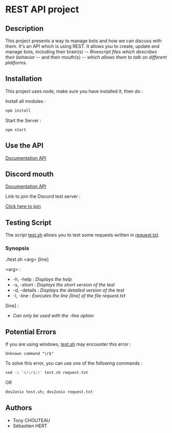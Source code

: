 # **REST API project**

## **Description**

This project presents a way to manage bots and how we can discuss with them. It's an API which is using REST. It allows you to create, update and manage bots, including their brain(s) *-- Rivescript files which describes their behavior --* and their mouth(s) *-- which allows them to talk on different platforms*.

## **Installation**

This project uses node, make sure you have installed it, then do :

Install all modules : 

```bash
npm install
```

Start the Server :
```
npm start
```

## **Use the API**

[Documentation API](./resources/wiki/DOC.MD)

## **Discord mouth**

[Documentation API](./resources/wiki/DISCORD.MD)

Link to join the Discord test server :

[Click here to join](https://discord.gg/FUr7sZ)

## **Testing Script**

The script [test.sh](test.sh) allows you to test some requests written in [request.txt](request.txt).

### Synopsis

./test.sh \<arg> [line]

\<arg> :
* -h, -help : *Displays the help*
* -s, -short : *Displays the short version of the test*
* -d, -details : *Displays the detailed version of the test*
* -l, -line : *Executes the line [line] of the file request.txt*

[line] :

* *Can only be used with the -line option*

## **Potential Errors**

If you are using windows, [test.sh](test.sh) may encounter this error :
```
Unknown command "\r$"
```
To solve this error, you can use one of the following commands :
```bash
sed -i 's/\r$//' test.sh request.txt
``` 
OR 
```bash
dos2unix test.sh; dos2unix request.txt
```

## **Authors**

* Tony CHOUTEAU
* Sébastien HERT
